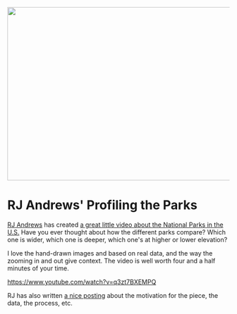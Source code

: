 <p align="center"><img src="https://media.eagereyes.org/wp-content/uploads/2016/11/Profiling-the-Parks-by-RJ-Andrews_10.jpeg" width="700" height="394" /></p>

# RJ Andrews' Profiling the Parks

<a href="http://www.infowetrust.com/">RJ Andrews</a> has created <a href="https://www.youtube.com/watch?v=q3zt7BXEMPQ">a great little video about the National Parks in the U.S.</a> Have you ever thought about how the different parks compare? Which one is wider, which one is deeper, which one's at higher or lower elevation?

I love the hand-drawn images and based on real data, and the way the zooming in and out give context. The video is well worth four and a half minutes of your time.

https://www.youtube.com/watch?v=q3zt7BXEMPQ

RJ has also written <a href="http://www.infowetrust.com/parks/">a nice posting</a> about the motivation for the piece, the data, the process, etc.
